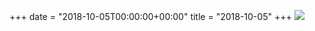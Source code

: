 +++
date = "2018-10-05T00:00:00+00:00"
title = "2018-10-05"
+++
<img class="img-fluid" src="/2018-10-05.jpg" />
